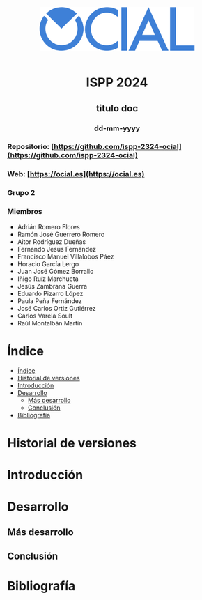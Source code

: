 <img style="display: block; margin: 0 auto" src="../assets/Texto_Ocial.png" height="100">
<br>
<h1 style="text-align: center;">ISPP 2024</h1>
<h2 style="text-align: center;">titulo doc</h2>
<h3 style="text-align: center;">dd-mm-yyyy</h3>

### Repositorio: [https://github.com/ispp-2324-ocial](https://github.com/ispp-2324-ocial)

### Web: [https://ocial.es](https://ocial.es)

### Grupo 2

### Miembros

- Adrián Romero Flores
- Ramón José Guerrero Romero
- Aitor Rodríguez Dueñas
- Fernando Jesús Fernández
- Francisco Manuel Villalobos Páez
- Horacio García Lergo
- Juan José Gómez Borrallo
- Iñigo Ruíz Marchueta
- Jesús Zambrana Guerra
- Eduardo Pizarro López
- Paula Peña Fernández
- José Carlos Ortiz Gutiérrez
- Carlos Varela Soult
- Raúl Montalbán Martín

# Índice

- [Índice](#índice)
- [Historial de versiones](#historial-de-versiones)
- [Introducción](#introducción)
- [Desarrollo](#desarrollo)
  - [Más desarrollo](#más-desarrollo)
  - [Conclusión](#conclusión)
- [Bibliografía](#bibliografía)

# Historial de versiones

# Introducción

# Desarrollo

## Más desarrollo

## Conclusión

# Bibliografía
